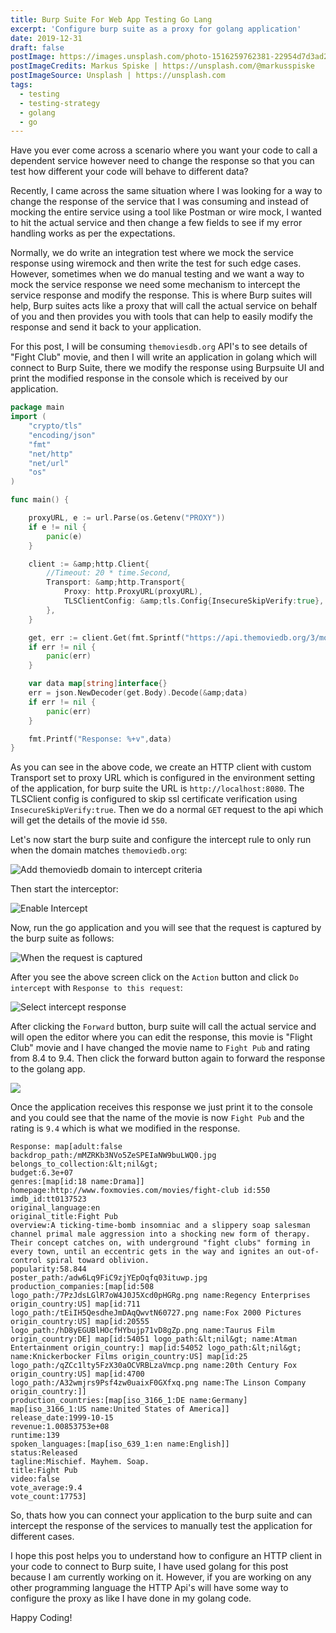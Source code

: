 ```yaml
---
title: Burp Suite For Web App Testing Go Lang
excerpt: 'Configure burp suite as a proxy for golang application'
date: 2019-12-31
draft: false
postImage: https://images.unsplash.com/photo-1516259762381-22954d7d3ad2?w=920&h=460
postImageCredits: Markus Spiske | https://unsplash.com/@markusspiske
postImageSource: Unsplash | https://unsplash.com
tags:
  - testing
  - testing-strategy
  - golang
  - go
---
```


Have you ever come across a scenario where you want your code to call a dependent service however need to change the response so that you can test how different your code will behave to different data?

Recently, I came across the same situation where I was looking for a way to change the response of the service that I was consuming and instead of mocking the entire service using a tool like Postman or wire mock, I wanted to hit the actual service and then change a few fields to see if my error handling works as per the expectations.

Normally, we do write an integration test where we mock the service response using wiremock and then write the test for such edge cases. However, sometimes when we do manual testing and we want a way to mock the service response we need some mechanism to intercept the service response and modify the response. This is where Burp suites will help, Burp suites acts like a proxy that will call the actual service on behalf of you and then provides you with tools that can help to easily modify the response and send it back to your application.

For this post, I will be consuming `themoviesdb.org` API's to see details of "Fight Club" movie, and then I will write an application in golang which will connect to Burp Suite, there we modify the response using Burpsuite UI and print the modified response in the console which is received by our application.

```go
package main
import (
	"crypto/tls"
	"encoding/json"
	"fmt"
	"net/http"
	"net/url"
	"os"
)

func main() {

	proxyURL, e := url.Parse(os.Getenv("PROXY"))
	if e != nil {
		panic(e)
	}

	client := &amp;http.Client{
		//Timeout: 20 * time.Second,
		Transport: &amp;http.Transport{
			Proxy: http.ProxyURL(proxyURL),
			TLSClientConfig: &amp;tls.Config{InsecureSkipVerify:true},
		},
	}

	get, err := client.Get(fmt.Sprintf("https://api.themoviedb.org/3/movie/550?api_key=%s", os.Getenv("KEY")))
	if err != nil {
		panic(err)
	}

	var data map[string]interface{}
	err = json.NewDecoder(get.Body).Decode(&amp;data)
	if err != nil {
		panic(err)
	}

	fmt.Printf("Response: %+v",data)
}
```

As you can see in the above code, we create an HTTP client with custom Transport set to proxy URL which is configured in the environment setting of the application, for burp suite the URL is `http://localhost:8080`. The TLSClient config is configured to skip ssl certificate verification using `InsecureSkipVerify:true`. Then we do a normal `GET` request to the api which will get the details of the movie id `550`.

Let's now start the burp suite and configure the intercept rule to only run when the domain matches `themoviedb.org`:

![Add themoviedb domain to intercept criteria](/images/burp-suite-for-web-app-testing-go-lang/Screenshot-2019-12-30-at-2.36.21-PM.png 'Add themoviedb domain to intercept criteria')

Then start the interceptor:

![Enable Intercept](/images/burp-suite-for-web-app-testing-go-lang/Screenshot-2019-12-30-at-2.36.34-PM.png 'Enable Intercept')

Now, run the go application and you will see that the request is captured by the burp suite as follows:

![When the request is captured](/images/burp-suite-for-web-app-testing-go-lang/Screenshot-2019-12-30-at-2.36.43-PM-1.png 'When the request is captured')

After you see the above screen click on the `Action` button and click `Do intercept` with `Response to this request`:

![Select intercept response](/images/burp-suite-for-web-app-testing-go-lang/Screenshot-2019-12-30-at-2.37.00-PM-1.png 'Select intercept response')

After clicking the `Forward` button, burp suite will call the actual service and will open the editor where you can edit the response, this movie is "Flight Club" movie and I have changed the movie name to `Fight Pub` and rating from 8.4 to 9.4. Then click the forward button again to forward the response to the golang app.

![](/images/burp-suite-for-web-app-testing-go-lang/Screenshot-2019-12-30-at-2.37.43-PM-1-.jpg)

Once the application receives this response we just print it to the console and you could see that the name of the movie is now `Fight Pub` and the rating is `9.4` which is what we modified in the response.

```log
Response: map[adult:false
backdrop_path:/mMZRKb3NVo5ZeSPEIaNW9buLWQ0.jpg belongs_to_collection:&lt;nil&gt;
budget:6.3e+07
genres:[map[id:18 name:Drama]]
homepage:http://www.foxmovies.com/movies/fight-club id:550 imdb_id:tt0137523
original_language:en
original_title:Fight Pub
overview:A ticking-time-bomb insomniac and a slippery soap salesman channel primal male aggression into a shocking new form of therapy. Their concept catches on, with underground "fight clubs" forming in every town, until an eccentric gets in the way and ignites an out-of-control spiral toward oblivion.
popularity:58.844
poster_path:/adw6Lq9FiC9zjYEpOqfq03ituwp.jpg
production_companies:[map[id:508 logo_path:/7PzJdsLGlR7oW4J0J5Xcd0pHGRg.png name:Regency Enterprises origin_country:US] map[id:711 logo_path:/tEiIH5QesdheJmDAqQwvtN60727.png name:Fox 2000 Pictures origin_country:US] map[id:20555 logo_path:/hD8yEGUBlHOcfHYbujp71vD8gZp.png name:Taurus Film origin_country:DE] map[id:54051 logo_path:&lt;nil&gt; name:Atman Entertainment origin_country:] map[id:54052 logo_path:&lt;nil&gt; name:Knickerbocker Films origin_country:US] map[id:25 logo_path:/qZCc1lty5FzX30aOCVRBLzaVmcp.png name:20th Century Fox origin_country:US] map[id:4700 logo_path:/A32wmjrs9Psf4zw0uaixF0GXfxq.png name:The Linson Company origin_country:]]
production_countries:[map[iso_3166_1:DE name:Germany] map[iso_3166_1:US name:United States of America]]
release_date:1999-10-15
revenue:1.00853753e+08
runtime:139
spoken_languages:[map[iso_639_1:en name:English]]
status:Released
tagline:Mischief. Mayhem. Soap.
title:Fight Pub
video:false
vote_average:9.4
vote_count:17753]
```

So, thats how you can connect your application to the burp suite and can intercept the response of the services to manually test the application for different cases.

I hope this post helps you to understand how to configure an HTTP client in your code to connect to Burp suite, I have used golang for this post because I am currently working on it. However, if you are working on any other programming language the HTTP Api's will have some way to configure the proxy as like I have done in my golang code.

Happy Coding!
